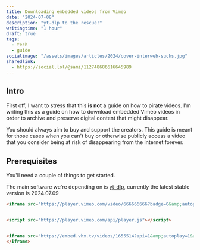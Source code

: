 ```yaml
---
title: Downloading embedded videos from Vimeo
date: "2024-07-08"
description: "yt-dlp to the rescue!"
writingtime: "1 hour"
draft: true
tags:
  - tech
  - guide
socialimage: "/assets/images/articles/2024/cover-interweb-sucks.jpg"
sharedlink: 
  - https://social.lol/@sami/112748686616645989
---
```


## Intro
First off, I want to stress that this __is not__ a guide on how to pirate videos. I'm writing this as a guide on how to download embedded Vimeo videos in order to archive and preserve digital content that might disappear.

You should always aim to buy and support the creators. This guide is meant for those cases when you can't buy or otherwise publicly access a video that you consider being at risk of disappearing from the internet forever.

## Prerequisites

You'll need a couple of things to get started.

The main software we're depending on is [yt-dlp](https://github.com/yt-dlp/yt-dlp), currently the latest stable version is 2024.07.09



```html
<iframe src="https://player.vimeo.com/video/666666666?badge=0&amp;autopause=0&amp;player_id=0&amp;app_id=58479" frameborder="0" allow="autoplay; fullscreen; picture-in-picture; clipboard-write" style="position:absolute;top:0;left:0;width:100%;height:100%;" title="horse_loop"></iframe>


<script src="https://player.vimeo.com/api/player.js"></script>


<iframe src="https://embed.vhx.tv/videos/1655514?api=1&amp;autoplay=1&amp;color=850910&amp;context=https%3A%2F%2Ftaskmastersupermaxplus.vhx.tv%2Fbrowse&amp;is_trailer=false&amp;live=0&amp;locale=en&amp;playsinline=1&amp;referrer=https%3A%2F%2Ftaskmastersupermaxplus.vhx.tv%2Fbrowse&amp;vimeo=1" allow="encrypted-media; autoplay; fullscreen" id="watch-embed" class="sticky-player-child embed-content border-reset">
</iframe>
```